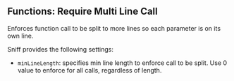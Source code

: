 ## Functions: Require Multi Line Call

Enforces function call to be split to more lines so each parameter is on its own line.

Sniff provides the following settings:

*   `minLineLength`: specifies min line length to enforce call to be split. Use 0 value to enforce for all calls, regardless of length.
